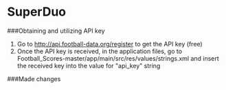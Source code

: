 # SuperDuo

###Obtaining and utilizing API key
  1. Go to http://api.football-data.org/register to get the API key (free)
  2. Once the API key is received, in the application files, go to Football_Scores-master/app/main/src/res/values/strings.xml 
  and insert the received key into the value for "api_key" string

###Made changes
  
